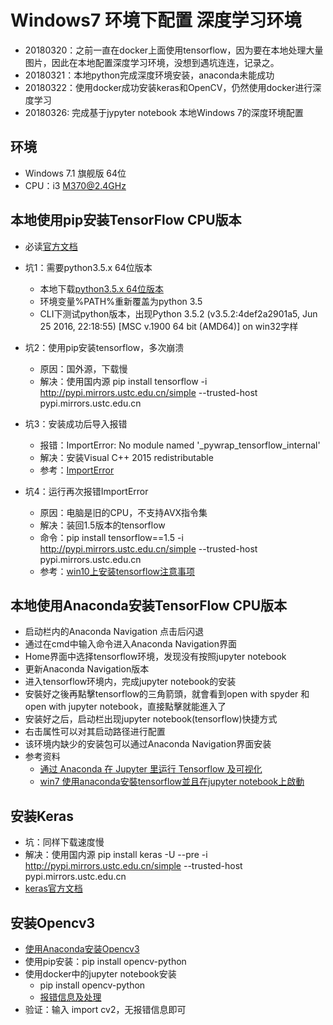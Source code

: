 # Windows7 环境下配置 深度学习环境

- 20180320：之前一直在docker上面使用tensorflow，因为要在本地处理大量图片，因此在本地配置深度学习环境，没想到遇坑连连，记录之。
- 20180321：本地python完成深度环境安装，anaconda未能成功
- 20180322：使用docker成功安装keras和OpenCV，仍然使用docker进行深度学习
- 20180326: 完成基于jypyter notebook 本地Windows 7的深度环境配置

## 环境
- Windows 7.1 旗舰版 64位
- CPU：i3 M370@2.4GHz

## 本地使用pip安装TensorFlow CPU版本

- 必读[官方文档](https://www.tensorflow.org/install/install_windows#CommonInstallationProblems)

- 坑1：需要python3.5.x 64位版本
    + 本地下载[python3.5.x 64位版本](https://www.python.org/downloads/release/python-352/)
    + 环境变量%PATH%重新覆盖为python 3.5
    + CLI下测试python版本，出现Python 3.5.2 (v3.5.2:4def2a2901a5, Jun 25 2016, 22:18:55) [MSC v.1900 64 bit (AMD64)] on win32字样

- 坑2：使用pip安装tensorflow，多次崩溃
    + 原因：国外源，下载慢
    + 解决：使用国内源 pip install tensorflow -i http://pypi.mirrors.ustc.edu.cn/simple --trusted-host pypi.mirrors.ustc.edu.cn

- 坑3：安装成功后导入报错
    + 报错：ImportError: No module named '_pywrap_tensorflow_internal'
    + 解决：安装Visual C++ 2015 redistributable
    + 参考：[ImportError](https://www.youtube.com/watch?v=Zgw--A7tOk4)

- 坑4：运行再次报错ImportError
    + 原因：电脑是旧的CPU，不支持AVX指令集
    + 解决：装回1.5版本的tensorflow
    + 命令：pip install tensorflow==1.5 -i http://pypi.mirrors.ustc.edu.cn/simple --trusted-host pypi.mirrors.ustc.edu.cn
    + 参考：[win10上安装tensorflow注意事项](http://blog.csdn.net/bianjun1075/article/details/60478487)

## 本地使用Anaconda安装TensorFlow CPU版本
- 启动栏内的Anaconda Navigation 点击后闪退
- 通过在cmd中输入命令进入Anaconda Navigation界面
- Home界面中选择tensorflow环境，发现没有按照jupyter notebook
- 更新Anaconda Navigation版本
- 进入tensorflow环境内，完成jupyter notebook的安装
- 安裝好之後再點擊tensorflow的三角箭頭，就會看到open with spyder 和open with jupyter notebook，直接點擊就能進入了
- 安装好之后，启动栏出现jupyter notebook(tensorflow)快捷方式
- 右击属性可以对其启动路径进行配置
- 该环境内缺少的安装包可以通过Anaconda Navigation界面安装
- 参考资料
    + [通过 Anaconda 在 Jupyter 里运行 Tensorflow 及可视化](https://hacpai.com/article/1496391186149)
    + [win7 使用anaconda安裝tensorflow並且在jupyter notebook上啟動](https://hk.saowen.com/a/5acf1b92e41cb57e4a297dee186b44d4edefd2209649e521afddcebe950810a9)


## 安装Keras

- 坑：同样下载速度慢
- 解决：使用国内源 pip install keras -U --pre -i http://pypi.mirrors.ustc.edu.cn/simple --trusted-host pypi.mirrors.ustc.edu.cn
- [keras官方文档](https://keras-cn.readthedocs.io/en/latest/for_beginners/keras_windows/)


## 安装Opencv3

- [使用Anaconda安装Opencv3](https://github.com/twtrubiks/FaceDetect/tree/master/How%20Easy%20Install%20OpenCV%20%20for%20Python%20use%20Anaconda)
- 使用pip安装：pip install opencv-python
- 使用docker中的jupyter notebook安装
    + pip install opencv-python
    + [报错信息及处理](http://blog.csdn.net/yuanlulu/article/details/79017116)
- 验证：输入 import cv2，无报错信息即可





